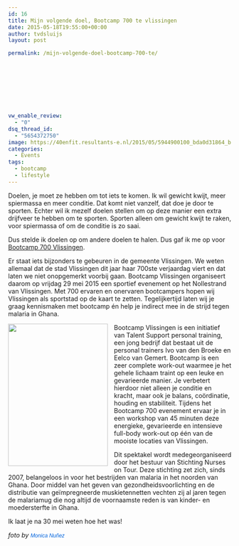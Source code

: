 ```yaml
---
id: 16
title: Mijn volgende doel, Bootcamp 700 te vlissingen
date: 2015-05-18T19:55:00+00:00
author: tvdsluijs
layout: post

permalink: /mijn-volgende-doel-bootcamp-700-te/









vw_enable_review:
  - "0"
dsq_thread_id:
  - "5654372750"
image: https://40enfit.resultants-e.nl/2015/05/5944900100_bda0d31864_b.jpg
categories:
  - Events
tags:
  - bootcamp
  - lifestyle
---
```

<div class="separator" style="clear: both; text-align: left;">
  Doelen, je moet ze hebben om tot iets te komen. Ik wil gewicht kwijt, meer spiermassa en meer conditie. Dat komt niet vanzelf, dat doe je door te sporten. Echter wil ik mezelf doelen stellen om op deze manier een extra drijfveer te hebben om te sporten. Sporten alleen om gewicht kwijt te raken, voor spiermassa of om de conditie is zo saai.
</div>

Dus stelde ik doelen op om andere doelen te halen. Dus gaf ik me op voor <a href="http://bootcampvlissingen.nl/700-jaar-vlissingen/" target="_blank">Bootcamp 700 Vlissingen</a>.<!--more-->

<a name="more"></a>

Er staat iets bijzonders te gebeuren in de gemeente Vlissingen. We weten allemaal dat de stad Vlissingen dit jaar haar 700ste verjaardag viert en dat laten we niet onopgemerkt voorbij gaan. Bootcamp Vlissingen organiseert daarom op vrijdag 29 mei 2015 een sportief evenement op het Nollestrand van Vlissingen. Met 700 ervaren en onervaren bootcampers hopen wij Vlissingen als sportstad op de kaart te zetten. Tegelijkertijd laten wij je graag kennismaken met bootcamp én help je indirect mee in de strijd tegen malaria in Ghana.

<a style="clear: left; float: left; margin-bottom: 1em; margin-right: 1em;" href="http://3.bp.blogspot.com/-yRCrrepIHK0/VVpCFko2oUI/AAAAAAABUko/zD0YmPOuOiU/s1600/bootcamp700flyer.jpg"><img src="https://40enfit.resultants-e.nl/2015/05/bootcamp700flyer.jpg" alt="" width="224" height="320" border="0" /></a>Bootcamp Vlissingen is een initiatief van Talent Support personal training, een jong bedrijf dat bestaat uit de personal trainers Ivo van den Broeke en Eelco van Gemert. Bootcamp is een zeer complete work-out waarmee je het gehele lichaam traint op een leuke en gevarieerde manier. Je verbetert hierdoor niet alleen je conditie en kracht, maar ook je balans, coördinatie, houding en stabiliteit. Tijdens het Bootcamp 700 evenement ervaar je in een workshop van 45 minuten deze energieke, gevarieerde en intensieve full-body work-out op één van de mooiste locaties van Vlissingen.

Dit spektakel wordt medegeorganiseerd door het bestuur van Stichting Nurses on Tour. Deze stichting zet zich, sinds 2007, belangeloos in voor het bestrijden van malaria in het noorden van Ghana. Door middel van het geven van gezondheidsvoorlichting en de distributie van geïmpregneerde muskietennetten vechten zij al jaren tegen de malariamug die nog altijd de voornaamste reden is van kinder- en moedersterfte in Ghana.

Ik laat je na 30 mei weten hoe het was!

_foto by <a style="background-color: #fefefe; color: #0063dc; font-family: Arial, Helvetica, sans-serif; font-size: 12px; line-height: 18px; text-decoration: none;" href="https://www.flickr.com/photos/monicanunez/">Monica Nuñez</a>_